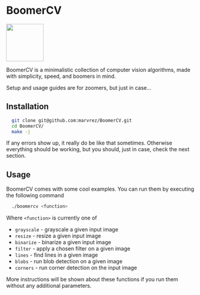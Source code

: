 # BoomerCV

<img src="https://i.kym-cdn.com/photos/images/original/001/395/571/104.jpg" width="100" height="100" />

BoomerCV is a minimalistic collection of computer vision algorithms, made with simplicity, speed, and boomers in mind.

Setup and usage guides are for zoomers, but just in case...

## Installation

```sh
  git clone git@github.com:marvrez/BoomerCV.git
  cd BoomerCV/
  make -j
```

If any errors show up, it really do be like that sometimes. Otherwise everything should be working, but you should, just in case, check the next section.

## Usage
BoomerCV comes with some cool examples.
You can run them by executing the following command
```sh
  ./boomercv <function>
```

Where `<function>` is currently one of

* `grayscale` - grayscale a given input image
* `resize` - resize a given input image
* `binarize` - binarize a given input image
* `filter` - apply a chosen filter on a given image
* `lines` - find lines in a given image
* `blobs` - run blob detection on a given image
* `corners` - run corner detection on the input image

More instructions will be shown about these functions if you run them without any additional parameters.
